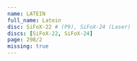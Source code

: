 ```yaml
---
name: LATEIN
full_name: Latein
disc: SiFoX-22 # (P9), SiFoX-24 (Laser)
discs: [SiFoX-22, SiFoX-24]
page: 298/2
missing: true
---
```

